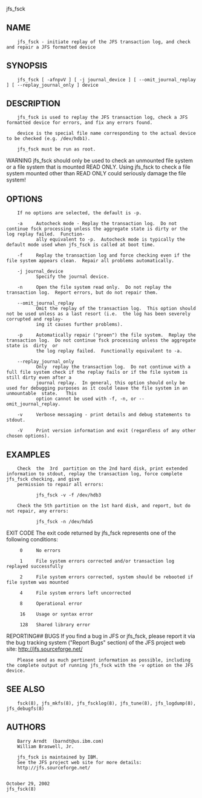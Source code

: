   jfs_fsck
 
## NAME
        jfs_fsck - initiate replay of the JFS transaction log, and check and repair a JFS formatted device
 
## SYNOPSIS
        jfs_fsck [ -afnpvV ] [ -j journal_device ] [ --omit_journal_replay ] [ --replay_journal_only ] device
 
## DESCRIPTION
        jfs_fsck is used to replay the JFS transaction log, check a JFS formatted device for errors, and fix any errors found.
 
        device is the special file name corresponding to the actual device to be checked (e.g. /dev/hdb1).
 
        jfs_fsck must be run as root.
 
 WARNING
        jfs_fsck  should  only  be  used to check an unmounted file system or a file system that is mounted READ ONLY.  Using jfs_fsck to check a file system mounted
        other than READ ONLY could seriously damage the file system!
 
## OPTIONS
        If no options are selected, the default is -p.
 
        -a     Autocheck mode - Replay the transaction log.  Do not continue fsck processing unless the aggregate state is dirty or the log replay failed.  Function‐
               ally equivalent to -p.  Autocheck mode is typically the default mode used when jfs_fsck is called at boot time.
 
        -f     Replay the transaction log and force checking even if the file system appears clean.  Repair all problems automatically.
 
        -j journal_device
               Specify the journal device.
 
        -n     Open the file system read only.  Do not replay the transaction log.  Report errors, but do not repair them.
 
        --omit_journal_replay
               Omit the replay of the transaction log.  This option should not be used unless as a last resort (i.e.  the log has been severely corrupted and replay‐
               ing it causes further problems).
 
        -p     Automatically repair ("preen") the file system.  Replay the transaction log.  Do not continue fsck processing unless the aggregate state is  dirty  or
               the log replay failed.  Functionally equivalent to -a.
 
        --replay_journal_only
               Only  replay the transaction log.  Do not continue with a full file system check if the replay fails or if the file system is still dirty even after a
               journal replay.  In general, this option should only be used for debugging purposes as it could leave the file system in an unmountable  state.   This
               option cannot be used with -f, -n, or --omit_journal_replay.
 
        -v     Verbose messaging - print details and debug statements to stdout.
 
        -V     Print version information and exit (regardless of any other chosen options).
 
## EXAMPLES
        Check  the  3rd  partition on the 2nd hard disk, print extended information to stdout, replay the transaction log, force complete jfs_fsck checking, and give
        permission to repair all errors:
 
               jfs_fsck -v -f /dev/hdb3
 
        Check the 5th partition on the 1st hard disk, and report, but do not repair, any errors:
 
               jfs_fsck -n /dev/hda5
 
 EXIT CODE
        The exit code returned by jfs_fsck represents one of the following conditions:
 
         0     No errors
 
         1     File system errors corrected and/or transaction log replayed successfully
 
         2     File system errors corrected, system should be rebooted if file system was mounted
 
         4     File system errors left uncorrected
 
         8     Operational error
 
         16    Usage or syntax error
 
         128   Shared library error
 
 REPORTING## BUGS
        If you find a bug in JFS or jfs_fsck, please report it via the bug tracking system ("Report Bugs" section) of the JFS project web site:
        http://jfs.sourceforge.net/
 
        Please send as much pertinent information as possible, including the complete output of running jfs_fsck with the -v option on the JFS device.
 
## SEE ALSO
        fsck(8), jfs_mkfs(8), jfs_fscklog(8), jfs_tune(8), jfs_logdump(8), jfs_debugfs(8)
 
## AUTHORS
        Barry Arndt  (barndt@us.ibm.com)
        William Braswell, Jr.
 
        jfs_fsck is maintained by IBM.
        See the JFS project web site for more details:
        http://jfs.sourceforge.net/
 
                                                                           October 29, 2002                                                               jfs_fsck(8)
